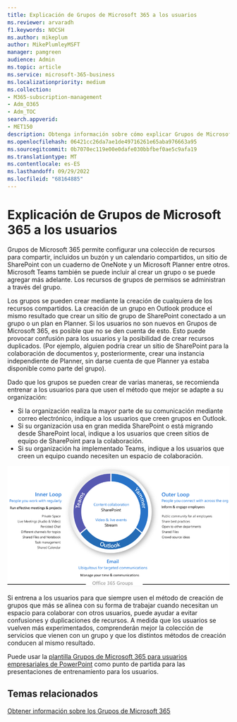 ```yaml
---
title: Explicación de Grupos de Microsoft 365 a los usuarios
ms.reviewer: arvaradh
f1.keywords: NOCSH
ms.author: mikeplum
author: MikePlumleyMSFT
manager: pamgreen
audience: Admin
ms.topic: article
ms.service: microsoft-365-business
ms.localizationpriority: medium
ms.collection:
- M365-subscription-management
- Adm_O365
- Adm_TOC
search.appverid:
- MET150
description: Obtenga información sobre cómo explicar Grupos de Microsoft 365 a los usuarios.
ms.openlocfilehash: 06421cc26da7ae1de49716261e65aba976663a95
ms.sourcegitcommit: 0b7070ec119e00e0dafe030bbfbef0ae5c9afa19
ms.translationtype: MT
ms.contentlocale: es-ES
ms.lasthandoff: 09/29/2022
ms.locfileid: "68164885"
---
```

# <a name="explaining-microsoft-365-groups-to-your-users"></a>Explicación de Grupos de Microsoft 365 a los usuarios

Grupos de Microsoft 365 permite configurar una colección de recursos para compartir, incluidos un buzón y un calendario compartidos, un sitio de SharePoint con un cuaderno de OneNote y un Microsoft Planner entre otros. Microsoft Teams también se puede incluir al crear un grupo o se puede agregar más adelante. Los recursos de grupos de permisos se administran a través del grupo.

Los grupos se pueden crear mediante la creación de cualquiera de los recursos compartidos. La creación de un grupo en Outlook produce el mismo resultado que crear un sitio de grupo de SharePoint conectado a un grupo o un plan en Planner. Si los usuarios no son nuevos en Grupos de Microsoft 365, es posible que no se den cuenta de esto. Esto puede provocar confusión para los usuarios y la posibilidad de crear recursos duplicados. (Por ejemplo, alguien podría crear un sitio de SharePoint para la colaboración de documentos y, posteriormente, crear una instancia independiente de Planner, sin darse cuenta de que Planner ya estaba disponible como parte del grupo).

Dado que los grupos se pueden crear de varias maneras, se recomienda entrenar a los usuarios para que usen el método que mejor se adapte a su organización:

- Si la organización realiza la mayor parte de su comunicación mediante correo electrónico, indique a los usuarios que creen grupos en Outlook.
- Si su organización usa en gran medida SharePoint o está migrando desde SharePoint local, indique a los usuarios que creen sitios de equipo de SharePoint para la colaboración.
- Si su organización ha implementado Teams, indique a los usuarios que creen un equipo cuando necesiten un espacio de colaboración.

[![image desc.](../../media/03.png) ](../../media/03.png#lightbox)

Si entrena a los usuarios para que siempre usen el método de creación de grupos que más se alinea con su forma de trabajar cuando necesitan un espacio para colaborar con otros usuarios, puede ayudar a evitar confusiones y duplicaciones de recursos. A medida que los usuarios se vuelven más experimentados, comprenderán mejor la colección de servicios que vienen con un grupo y que los distintos métodos de creación conducen al mismo resultado.

Puede usar la [plantilla Grupos de Microsoft 365 para usuarios empresariales de PowerPoint](https://www.microsoft.com/download/details.aspx?id=102396) como punto de partida para las presentaciones de entrenamiento para los usuarios.

## <a name="related-topics"></a>Temas relacionados

[Obtener información sobre los Grupos de Microsoft 365](https://support.microsoft.com/office/b565caa1-5c40-40ef-9915-60fdb2d97fa2)
